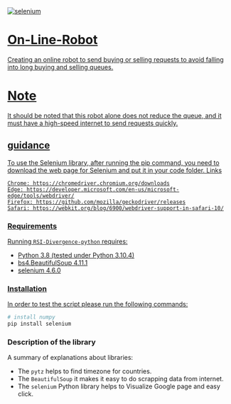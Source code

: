 <a href="https://pypi.org/project/selenium/">
    <img src=https://pypi.org/ alt="selenium">
    
# On-Line-Robot
Creating an online robot to send buying or selling requests to avoid falling into long buying and selling queues.

# Note
It should be noted that this robot alone does not reduce the queue, and it must have a high-speed internet to send requests quickly.

## guidance
To use the Selenium library, after running the pip command, you need to download the web page for Selenium and put it in your code folder.
Links 
```
Chrome: https://chromedriver.chromium.org/downloads
Edge: https://developer.microsoft.com/en-us/microsoft-edge/tools/webdriver/
Firefox: https://github.com/mozilla/geckodriver/releases
Safari: https://webkit.org/blog/6900/webdriver-support-in-safari-10/
```

### Requirements
Running `RSI-Divergence-python` requires:
* Python 3.8 (tested under Python 3.10.4)
* bs4.BeautifulSoup 4.11.1
* selenium 4.6.0

### Installation
In order to test the script please run the following commands:
```sh
# install numpy
pip install selenium
```

### Description of the library
A summary of explanations about libraries:
* The `pytz` helps to find timezone for countries.
* The `BeautifulSoup` it makes it easy to do scrapping data from internet.
* The `selenium` Python library helps to Visualize Google page and easy click.

